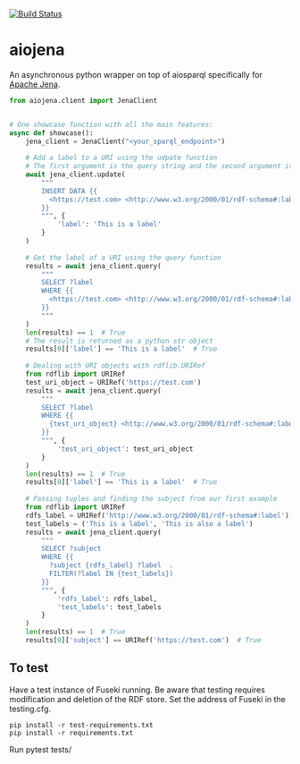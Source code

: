 [![Build Status](https://travis-ci.com/AtomsForPeace/aiojena.svg?branch=master)](https://travis-ci.com/AtomsForPeace/aiojena)

# aiojena

An asynchronous python wrapper on top of aiosparql specifically for [Apache Jena](https://jena.apache.org/).

```python
from aiojena.client import JenaClient


# One showcase function with all the main features:
async def showcase():
    jena_client = JenaClient("<your_sparql_endpoint>")
    
    # Add a label to a URI using the udpate function
    # The first argument is the query string and the second argument is the params
    await jena_client.update(
        """
        INSERT DATA {{
          <https://test.com> <http://www.w3.org/2000/01/rdf-schema#:label> {label}  .
        }}
        """, {
            'label': 'This is a label'
        }
    )
    
    # Get the label of a URI using the query function
    results = await jena_client.query(
        """
        SELECT ?label
        WHERE {{
          <https://test.com> <http://www.w3.org/2000/01/rdf-schema#:label> ?label  .
        }}
        """
    )
    len(results) == 1  # True
    # The result is returned as a python str object 
    results[0]['label'] == 'This is a label'  # True
        
    # Dealing with URI objects with rdflib.URIRef
    from rdflib import URIRef
    test_uri_object = URIRef('https://test.com')
    results = await jena_client.query(
        """
        SELECT ?label
        WHERE {{
          {test_uri_object} <http://www.w3.org/2000/01/rdf-schema#:label> ?label  .
        }}
        """, {
            'test_uri_object': test_uri_object
        }
    )
    len(results) == 1  # True
    results[0]['label'] == 'This is a label'  # True
    
    # Passing tuples and finding the subject from our first example
    from rdflib import URIRef
    rdfs_label = URIRef('http://www.w3.org/2000/01/rdf-schema#:label')
    test_labels = ('This is a label', 'This is also a label')
    results = await jena_client.query(
        """
        SELECT ?subject
        WHERE {{
          ?subject {rdfs_label} ?label  .
          FILTER(?label IN {test_labels})
        }}
        """, {
            'rdfs_label': rdfs_label,
            'test_labels': test_labels
        }
    )
    len(results) == 1  # True
    results[0]['subject'] == URIRef('https://test.com')  # True

```

## To test
Have a test instance of Fuseki running. Be aware that testing requires modification and deletion of the RDF store. Set the address of Fuseki in the testing.cfg. 

```
pip install -r test-requirements.txt
pip install -r requirements.txt
```
Run pytest tests/
